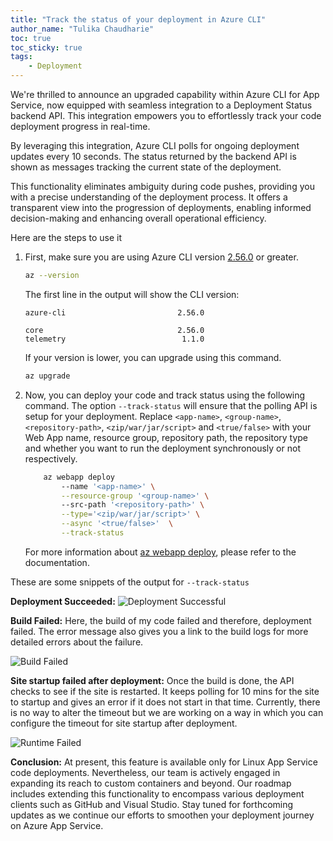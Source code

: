 ```yaml
---
title: "Track the status of your deployment in Azure CLI"
author_name: "Tulika Chaudharie"
toc: true
toc_sticky: true
tags:
    - Deployment
---
```


We're thrilled to announce an upgraded capability within Azure CLI for App Service, now equipped with seamless integration to a Deployment Status backend API. This integration empowers you to effortlessly track your code deployment progress in real-time.

By leveraging this integration, Azure CLI polls for ongoing deployment updates every 10 seconds. The status returned by the backend API is shown as messages tracking the current state of the deployment.

This functionality eliminates ambiguity during code pushes, providing you with a precise understanding of the deployment process. It offers a transparent view into the progression of deployments, enabling informed decision-making and enhancing overall operational efficiency.

Here are the steps to use it

1. First, make sure you are using Azure CLI version [2.56.0](https://github.com/MicrosoftDocs/azure-docs-cli/blob/main/docs-ref-conceptual/release-notes-azure-cli.md) or greater.

    ```bash
    az --version
    ```

    The first line in the output will show the CLI version:

    ```text
    azure-cli                         2.56.0

    core                              2.56.0
    telemetry                          1.1.0
    ```

    If your version is lower, you can upgrade using this command.

    ```bash
    az upgrade
    ```

2. Now, you can deploy your code and track status using the following command. The option `--track-status` will ensure that the polling API is setup for your deployment. Replace `<app-name>`, `<group-name>`, `<repository-path>`, `<zip/war/jar/script>` and `<true/false>` with your Web App name, resource group, repository path, the repository type and whether you want to run the deployment synchronously or not respectively.

    ```bash
        az webapp deploy 
            --name '<app-name>' \
            --resource-group '<group-name>' \ 
            --src-path '<repository-path>' \
            --type='<zip/war/jar/script>' \
            --async '<true/false>'  \
            --track-status 
    ```

    For more information about [az webapp deploy](https://learn.microsoft.com/en-us/cli/azure/webapp?view=azure-cli-latest#az-webapp-deploy), please refer to the documentation.

These are some snippets of the output for `--track-status`

**Deployment Succeeded:**
![Deployment Successful]({{site.baseurl}}/media/2024/01/deployment-successful.jpg)

**Build Failed:**
Here, the build of my code failed and therefore, deployment failed. The error message also gives you a link to the build logs for more detailed errors about the failure.

![Build Failed]({{site.baseurl}}/media/2024/01/deployment-build-failed.jpg)

**Site startup failed after deployment:**
Once the build is done, the API checks to see if the site is restarted. It keeps polling for 10 mins for the site to startup and gives an error if it does not start in that time. Currently, there is no way to alter the timeout but we are working on a way in which you can configure the timeout for site startup after deployment.

![Runtime Failed]({{site.baseurl}}/media/2024/01/deployment-runtime-failed.jpg)

**Conclusion:**
At present, this feature is available only for Linux App Service code deployments. Nevertheless, our team is actively engaged in expanding its reach to custom containers and beyond. Our roadmap includes extending this functionality to encompass various deployment clients such as GitHub and Visual Studio. Stay tuned for forthcoming updates as we continue our efforts to smoothen your deployment journey on Azure App Service.